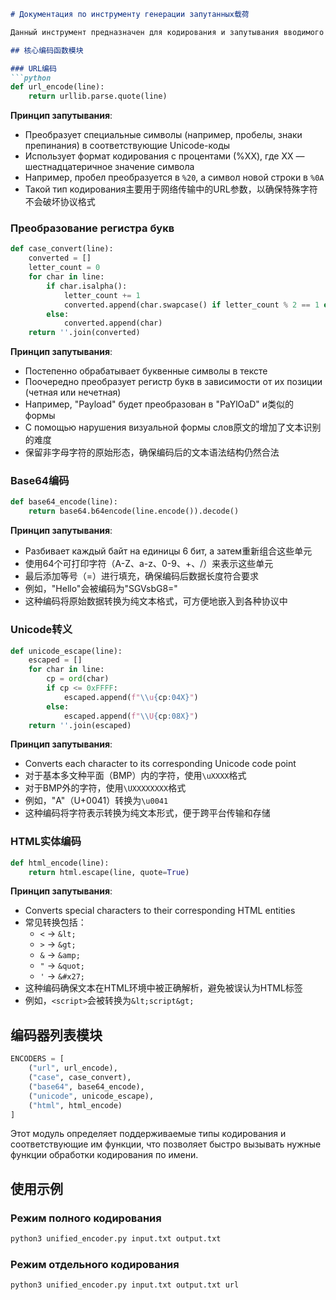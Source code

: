 ```markdown
# Документация по инструменту генерации запутанных载荷

Данный инструмент предназначен для кодирования и запутывания вводимого текста (обычно атакующих载荷), чтобы повысить его скрытность и способность обходить системы обнаружения. Ниже приведен подробный анализ各个功能模块的:

## 核心编码函数模块

### URL编码
```python
def url_encode(line):
    return urllib.parse.quote(line)
```

**Принцип запутывания**:
- Преобразует специальные символы (например, пробелы, знаки препинания) в соответствующие Unicode-коды
- Использует формат кодирования с процентами (%XX), где XX — шестнадцатеричное значение символа
- Например, пробел преобразуется в `%20`, а символ новой строки в `%0A`
- Такой тип кодирования主要用于网络传输中的URL参数，以确保特殊字符不会破坏协议格式

### Преобразование регистра букв
```python
def case_convert(line):
    converted = []
    letter_count = 0
    for char in line:
        if char.isalpha():
            letter_count += 1
            converted.append(char.swapcase() if letter_count % 2 == 1 else char)
        else:
            converted.append(char)
    return ''.join(converted)
```

**Принцип запутывания**:
- Постепенно обрабатывает буквенные символы в тексте
- Поочередно преобразует регистр букв в зависимости от их позиции (четная или нечетная)
- Например, "Payload" будет преобразован в "PaYlOaD" и类似的 формы
- С помощью нарушения визуальной формы слов原文的增加了文本识别的难度
- 保留非字母字符的原始形态，确保编码后的文本语法结构仍然合法

### Base64编码
```python
def base64_encode(line):
    return base64.b64encode(line.encode()).decode()
```

**Принцип запутывания**:
- Разбивает каждый байт на единицы 6 бит, а затем重新组合这些单元
- 使用64个可打印字符（A-Z、a-z、0-9、+、/）来表示这些单元
- 最后添加等号（=）进行填充，确保编码后数据长度符合要求
- 例如，"Hello"会被编码为"SGVsbG8="
- 这种编码将原始数据转换为纯文本格式，可方便地嵌入到各种协议中

### Unicode转义
```python
def unicode_escape(line):
    escaped = []
    for char in line:
        cp = ord(char)
        if cp <= 0xFFFF:
            escaped.append(f"\\u{cp:04X}")
        else:
            escaped.append(f"\\U{cp:08X}")
    return ''.join(escaped)
```

**Принцип запутывания**:
- Converts each character to its corresponding Unicode code point
- 对于基本多文种平面（BMP）内的字符，使用`\uXXXX`格式
- 对于BMP外的字符，使用`\UXXXXXXXX`格式
- 例如，"A"（U+0041）转换为`\u0041`
- 这种编码将字符表示转换为纯文本形式，便于跨平台传输和存储

### HTML实体编码
```python
def html_encode(line):
    return html.escape(line, quote=True)
```

**Принцип запутывания**:
- Converts special characters to their corresponding HTML entities
- 常见转换包括：
  - `<` → `&lt;`
  - `>` → `&gt;`
  - `&` → `&amp;`
  - `"` → `&quot;`
  - `'` → `&#x27;`
- 这种编码确保文本在HTML环境中被正确解析，避免被误认为HTML标签
- 例如，`<script>`会被转换为`&lt;script&gt;`

## 编码器列表模块
```python
ENCODERS = [
    ("url", url_encode),
    ("case", case_convert),
    ("base64", base64_encode),
    ("unicode", unicode_escape),
    ("html", html_encode)
]
```

Этот модуль определяет поддерживаемые типы кодирования и соответствующие им функции, что позволяет быстро вызывать нужные функции обработки кодирования по имени.

## 使用示例

### Режим полного кодирования
```bash
python3 unified_encoder.py input.txt output.txt
```

### Режим отдельного кодирования
```bash
python3 unified_encoder.py input.txt output.txt url
```
